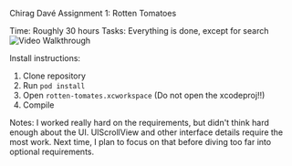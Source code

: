 Chirag Davé
Assignment 1: Rotten Tomatoes

Time: Roughly 30 hours
Tasks: Everything is done, except for search
![Video Walkthrough](rotten-tomatoes-walkthrough.gif)

Install instructions:
1. Clone repository
2. Run `pod install`
3. Open `rotten-tomates.xcworkspace` (Do not open the xcodeproj!!)
4. Compile

Notes: I worked really hard on the requirements, but didn't think hard enough
about the UI. UIScrollView and other interface details require the most work.
Next time, I plan to focus on that before diving too far into optional requirements.

